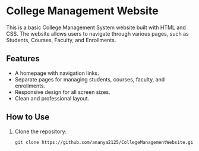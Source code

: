 # College Management Website

This is a basic College Management System website built with HTML and CSS. The website allows users to navigate through various pages, such as Students, Courses, Faculty, and Enrollments.

## Features

- A homepage with navigation links.
- Separate pages for managing students, courses, faculty, and enrollments.
- Responsive design for all screen sizes.
- Clean and professional layout.

## How to Use

1. Clone the repository:
   ```bash
   git clone https://github.com/ananya2125/CollegeManagementWebsite.git
